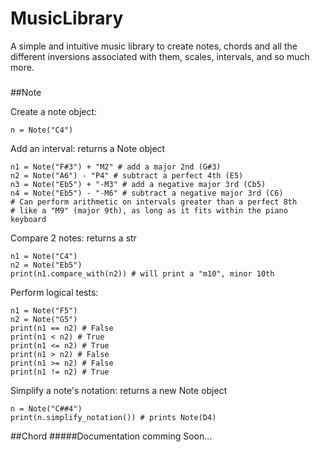 # MusicLibrary
A simple and intuitive music library to create notes, chords and all the different inversions associated with them, scales, intervals, and so much more.
###
##Note

Create a note object:
```
n = Note("C4")
```
Add an interval: returns a Note object
```
n1 = Note("F#3") + "M2" # add a major 2nd (G#3)
n2 = Note("A6") - "P4" # subtract a perfect 4th (E5)
n3 = Note("Eb5") + "-M3" # add a negative major 3rd (Cb5)
n4 = Note("Eb5") - "-M6" # subtract a negative major 3rd (C6)
# Can perform arithmetic on intervals greater than a perfect 8th
# like a "M9" (major 9th), as long as it fits within the piano keyboard
```
Compare 2 notes: returns a str
```
n1 = Note("C4")
n2 = Note("Eb5")
print(n1.compare_with(n2)) # will print a "m10", minor 10th
```
Perform logical tests:
```
n1 = Note("F5")
n2 = Note("G5")
print(n1 == n2) # False
print(n1 < n2) # True
print(n1 <= n2) # True
print(n1 > n2) # False
print(n1 >= n2) # False
print(n1 != n2) # True
```
Simplify a note's notation: returns a new Note object
```
n = Note("C##4")
print(n.simplify_notation()) # prints Note(D4)
```
##Chord
#####Documentation comming Soon...
#